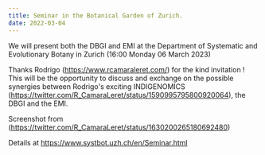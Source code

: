 ```yaml
---
title: Seminar in the Botanical Garden of Zurich.
date: 2022-03-04
---
```


We will present both the DBGI and EMI at the Department of Systematic and Evolutionary Botany in Zurich (16:00 Monday 06 March 2023)

<!--more-->

Thanks Rodrigo (https://www.rcamaraleret.com/) for the kind invitation !
This will be the opportunity to discuss and exchange on the possible synergies between Rodrigo's exciting INDIGENOMICS (https://twitter.com/R_CamaraLeret/status/1590995795800920064), the DBGI and the EMI.

Screenshot from (https://twitter.com/R_CamaraLeret/status/1630200265180692480)

Details at https://www.systbot.uzh.ch/en/Seminar.html
